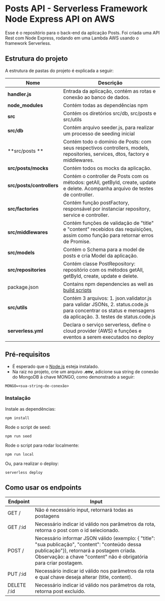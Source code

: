 <!--
title: 'Serverless Framework Node Express API on AWS'
description: 'This template demonstrates how to develop and deploy a simple Node Express API running on AWS Lambda using the traditional Serverless Framework.'
layout: Doc
framework: v3
platform: AWS
language: nodeJS
priority: 1
authorLink: 'https://github.com/serverless'
authorName: 'Serverless, inc.'
authorAvatar: 'https://avatars1.githubusercontent.com/u/13742415?s=200&v=4'
-->

# Posts API - Serverless Framework Node Express API on AWS

Esse é o repositório para o back-end da aplicação Posts. Foi criada uma API Rest com Node Express, rodando em uma Lambda AWS usando o framework Serverless.


## Estrutura do projeto
A estrutura de pastas do projeto é explicada a seguir:

| Nome | Descrição |
| ------------------------ | --------------------------------------------------------------------------------------------- |
| **handler.js**                 | Entrada da aplicação, contém as rotas e conexão ao banco de dados.  |
| **node_modules**         | Contém todas as dependências npm                                                           |
| **src**                  | Contém os diretórios src/db, src/posts e src/utils                              |
| **src/db**               | Contém arquivo seeder.js, para realizar um processo de seeding inicial
| **src/posts      **      | Contém todo o domínio de Posts: com seus respectivos controllers, models, repositories, services, dtos, factory e middlewares.
| **src/posts/__mocks__**  | Contém todos os mocks da aplicação.
| **src/posts/controllers** | Contém o controller de Posts com os métodos: getAll, getById, create, update e delete. Acompanha arquivo de testes de controller.
| **src/factories**           | Contém função postFactory, responsável por instanciar repository, service e controller.                       
| **src/middlewares**           | Contém funções de validação de "title" e "content" recebidos das requisições, assim como função para retornar erros de Promise.  |
| **src/models**      | Contém o Schema para a model de posts e cria Model da aplicação. |
| **src/repositories**         | Contém classe PostRepository: repositório com os métodos getAll, getById, create, update e delete.    |
| package.json             | Contains npm dependencies as well as [build scripts](#what-if-a-library-isnt-on-definitelytyped)                              | **src/services**     | Contém classe PostService: serviço com os métodos getAll, getById, create, update e delete.
| **src/utils**              | Contém 3 arquivos: 1. json.validator.js para validar JSONs, 2. status.code.js para concentrar os status e mensagens da aplicação. 3. testes de status.code.js                                             |
| **serverless.yml**         | Declara o serviço serverless, define o cloud provider (AWS) e funções e eventos a serem executados no deploy     |


## Pré-requisitos
- É esperado que o <a href="https://nodejs.org/en/">Node.js</a> esteja instalado.
- Na raiz no projeto, crie um arquivo <strong>.env</strong>, adicione sua string de conexão do MongoDB à chave MONGO, como demonstrado a seguir:
```
MONGO=<sua-string-de-conexão>
```

### Instalação

Instale as dependências:

```
npm install
```

Rode o script de seed:

```
npm run seed
```

Rode o script para rodar localmente:

```
npm run local
```

Ou, para realizar o deploy:
```
serverless deploy
```

## Como usar os endpoints
| Endpoint | Input |
| ------------------------ | --------------------------------------------------------------------------------------------- |
| GET /                 | Não é necessário input, retornará todas as postagens  |
| GET /:id         | Necessário indicar id válido nos parâmetros da rota, retorna o post com o id selecionado.             |
| POST /                  | Necessário informar JSON válido (exemplo: { "title": "sua publicação", "content": "conteúdo dessa publicação"}), retornará a postagem criada. Observação: a chave "content" não é obrigatória para criar postagem.                              |
| PUT /:id         | Necessário indicar id válido nos parâmetros da rota e qual chave deseja alterar (title, content).             |
| DELETE /:id         | Necessário indicar id válido nos parâmetros da rota, retorna post excluido.             |



